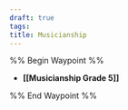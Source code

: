 ```yaml
---
draft: true
tags: 
title: Musicianship
---
```


%% Begin Waypoint %%

- **[[Musicianship Grade 5]]**

%% End Waypoint %%
